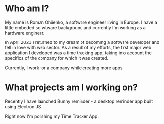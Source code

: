 # Who am I?

My name is Roman Ohiienko, a software engineer living in Europe. I have a little embeded sofwtware background and currently I'm working as a hardware engineer.

In April 2023 I returned to my dream of becoming a software developer and fell in love with web sector. As a result of my efforts, the first major web application I developed was a time tracking app, taking into account the specifics of the company for which it was created.

Currently, I work for a company while creating more apps.

# What projects am I working on?

Recently I have launched Bunny reminder - a desktop reminder app built using Electron JS. 

Right now I'm polishing my Time Tracker App.  
